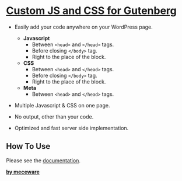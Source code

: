 # [Custom JS and CSS for Gutenberg](https://www.meceware.com/plugins/docs/custom-js-css-gutenberg/)

* Easily add your code anywhere on your WordPress page.

  * **Javascript**
    * Between `<head>` and `</head>` tags.
    * Before closing `</body>` tag.
    * Right to the place of the block.
  * **CSS**
    * Between `<head>` and `</head>` tags.
    * Before closing `</body>` tag.
    * Right to the place of the block.
  * **Meta**
    * Between `<head>` and `</head>` tags.

* Multiple Javascript & CSS on one page.
* No output, other than your code.
* Optimized and fast server side implementation.

## How To Use

Please see the [documentation](https://www.meceware.com/plugins/docs/custom-js-css-gutenberg/).

**[by meceware](https://www.meceware.com/)**
